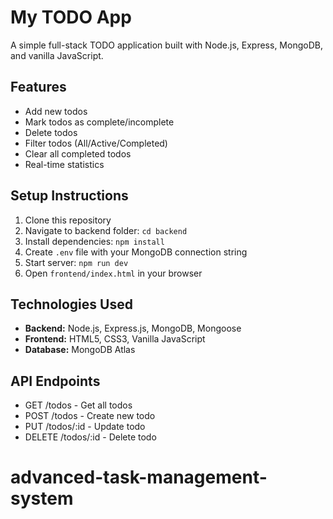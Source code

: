 # My TODO App

A simple full-stack TODO application built with Node.js, Express, MongoDB, and vanilla JavaScript.

## Features

- Add new todos
- Mark todos as complete/incomplete
- Delete todos
- Filter todos (All/Active/Completed)
- Clear all completed todos
- Real-time statistics

## Setup Instructions

1. Clone this repository
2. Navigate to backend folder: `cd backend`
3. Install dependencies: `npm install`
4. Create `.env` file with your MongoDB connection string
5. Start server: `npm run dev`
6. Open `frontend/index.html` in your browser

## Technologies Used

- **Backend:** Node.js, Express.js, MongoDB, Mongoose
- **Frontend:** HTML5, CSS3, Vanilla JavaScript
- **Database:** MongoDB Atlas

## API Endpoints

- GET /todos - Get all todos
- POST /todos - Create new todo
- PUT /todos/:id - Update todo
- DELETE /todos/:id - Delete todo
# advanced-task-management-system